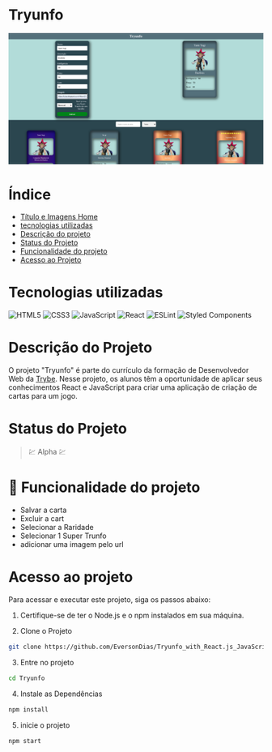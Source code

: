 # Tryunfo

![Tryunfo](readme/cardProject/main.png)

# Índice

* [Título e Imagens Home](#tryunfo)
* [tecnologias utilizadas](#tecnologias-utilizadas)
* [Descrição do projeto](#descrição-do-projeto)
* [Status do Projeto](#status-do-projeto)
* [Funcionalidade do projeto](#🔨-funcionalidade-do-projeto)
* [Acesso ao Projeto](#acesso-ao-projeto)

# Tecnologias utilizadas

![HTML5](https://img.shields.io/badge/html5-%23E34F26.svg?style=for-the-badge&logo=html5&logoColor=white)
![CSS3](https://img.shields.io/badge/css3-%231572B6.svg?style=for-the-badge&logo=css3&logoColor=white)
![JavaScript](https://img.shields.io/badge/javascript-%23323330.svg?style=for-the-badge&logo=javascript&logoColor=%23F7DF1E)
![React](https://img.shields.io/badge/react-%2320232a.svg?style=for-the-badge&logo=react&logoColor=%2361DAFB)
![ESLint](https://img.shields.io/badge/ESLint-4B3263?style=for-the-badge&logo=eslint&logoColor=white)
![Styled Components](https://img.shields.io/badge/styled--components-DB7093?style=for-the-badge&logo=styled-components&logoColor=white)

# Descrição do Projeto

O projeto "Tryunfo" é parte do currículo da formação de Desenvolvedor Web da [Trybe](https://www.betrybe.com/). Nesse projeto, os alunos têm a oportunidade de aplicar seus conhecimentos React e JavaScript para criar uma aplicação de criação de cartas para um jogo.

# Status do Projeto

> 💹 Alpha 💹

# 🔨 Funcionalidade do projeto

- Salvar a carta
- Excluir a cart
- Selecionar a Raridade
- Selecionar 1 Super Trunfo
- adicionar uma imagem pelo url

# Acesso ao projeto

Para acessar e executar este projeto, siga os passos abaixo:

1. Certifique-se de ter o Node.js e o npm instalados em sua máquina.

2. Clone o Projeto

```bash
git clone https://github.com/EversonDias/Tryunfo_with_React.js_JavaScript_and_Styled_Components.git Tryunfo
```

3. Entre no projeto

```bash
cd Tryunfo
```

4. Instale as Dependências

```bash
npm install
```

5. inicie o projeto

```bash
npm start
```
